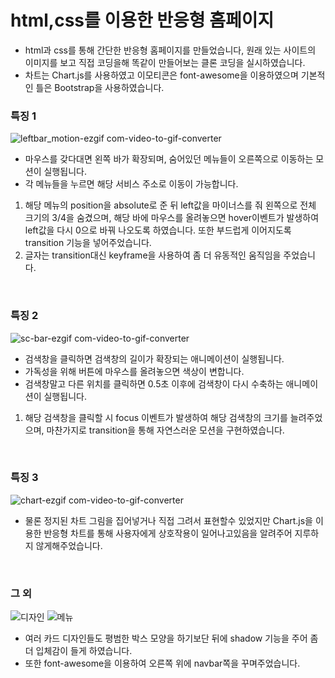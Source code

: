 # html,css를 이용한 반응형 홈페이지

- html과 css를 통해 간단한 반응형 홈페이지를 만들었습니다, 원래 있는 사이트의 이미지를 보고 직접 코딩을해 똑같이 만들어보는 클론 코딩을 실시하였습니다.
- 차트는 Chart.js를 사용하였고 이모티콘은 font-awesome을 이용하였으며 기본적인 틀은 Bootstrap을 사용하였습니다.


### 특징 1
![leftbar_motion-ezgif com-video-to-gif-converter](https://github.com/user-attachments/assets/18231eb5-d0d6-40f4-8727-acf731f3081b)

- 마우스를 갖다대면 왼쪽 바가 확장되며, 숨어있던 메뉴들이 오른쪽으로 이동하는 모션이 실행됩니다.
- 각 메뉴들을 누르면 해당 서비스 주소로 이동이 가능합니다.
1. 해당 메뉴의 position을 absolute로 준 뒤 left값을 마이너스를 줘 왼쪽으로 전체 크기의 3/4을 숨겼으며, 해당 바에 마우스를 올려놓으면 hover이벤트가 발생하여 left값을 다시 0으로 바꿔 나오도록 하였습니다. 또한 부드럽게 이어지도록 transition 기능을 넣어주었습니다.
2. 글자는 transition대신 keyframe을 사용하여 좀 더 유동적인 움직임을 주었습니다.

&nbsp;&nbsp;

### 특징 2
![sc-bar-ezgif com-video-to-gif-converter](https://github.com/user-attachments/assets/bf028b1d-892e-4408-8e22-f8bfe3947b8c)

- 검색창을 클릭하면 검색창의 길이가 확장되는 애니메이션이 실행됩니다.
- 가독성을 위해 버튼에 마우스를 올려놓으면 색상이 변합니다.
- 검색창말고 다른 위치를 클릭하면 0.5초 이후에 검색창이 다시 수축하는 애니메이션이 실행됩니다.

1. 해당 검색창을 클릭할 시 focus 이벤트가 발생하여 해당 검색창의 크기를 늘려주었으며, 마찬가지로 transition을 통해 자연스러운 모션을 구현하였습니다.


&nbsp;&nbsp;
### 특징 3
![chart-ezgif com-video-to-gif-converter](https://github.com/user-attachments/assets/5e5fb365-4190-4b07-9290-f33f8119bc8b)

- 물론 정지된 차트 그림을 집어넣거나 직접 그려서 표현할수 있었지만 Chart.js을 이용한 반응형 차트를 통해 사용자에게 상호작용이 일어나고있음을 알려주어 지루하지 않게해주었습니다.


&nbsp;&nbsp;

### 그 외
![디자인](https://github.com/user-attachments/assets/4f195052-c6c3-44c4-a173-201a57874b83)
![메뉴](https://github.com/user-attachments/assets/a0d06bbb-df85-4229-b979-f9beb31655f5)

- 여러 카드 디자인들도 평범한 박스 모양을 하기보단 뒤에 shadow 기능을 주어 좀 더 입체감이 들게 하였습니다.
- 또한 font-awesome을 이용하여 오른쪽 위에 navbar쪽을 꾸며주었습니다.
